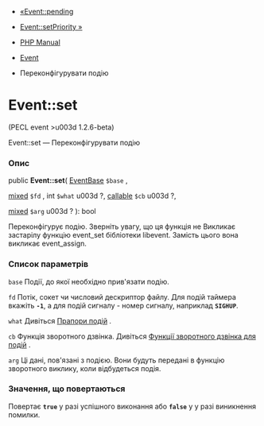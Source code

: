 - [«Event::pending](event.pending.md)
- [Event::setPriority »](event.setpriority.md)

- [PHP Manual](index.md)
- [Event](class.event.md)
- Переконфігурувати подію

# Event::set

(PECL event \>u003d 1.2.6-beta)

Event::set — Переконфігурувати подію

### Опис

public **Event::set**(
[EventBase](class.eventbase.md) `$base` ,

[mixed](language.types.declarations.md#language.types.declarations.mixed)
`$fd` ,
int `$what` u003d ?,
[callable](language.types.callable.md) `$cb` u003d ?,

[mixed](language.types.declarations.md#language.types.declarations.mixed)
`$arg` u003d ?
): bool

Переконфігурує подію. Зверніть увагу, що ця функція не
Викликає застарілу функцію event_set бібліотеки libevent. Замість цього
вона викликає event_assign.

### Список параметрів

`base`
Події, до якої необхідно прив'язати подію.

`fd`
Потік, сокет чи числовий дескриптор файлу. Для подій таймера вкажіть
**`-1`**, а для подій сигналу - номер сигналу, наприклад **`SIGHUP`**.

`what`
Дивіться [Прапори подій](event.flags.md) .

`cb`
Функція зворотного дзвінка. Дивіться [Функції зворотного дзвінка для
подій](event.callbacks.md) .

`arg`
Ці дані, пов'язані з подією. Вони будуть передані в
функцію зворотного виклику, коли відбудеться подія.

### Значення, що повертаються

Повертає **`true`** у разі успішного виконання або **`false`** у
у разі виникнення помилки.
